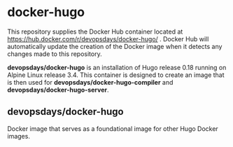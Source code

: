 # docker-hugo

This repository supplies the Docker Hub container located at
https://hub.docker.com/r/devopsdays/docker-hugo/ . Docker Hub will automatically
update the creation of the Docker image when it detects any changes made to
this repository.

**devopsdays/docker-hugo** is an installation of Hugo release 0.18 running on 
Alpine Linux release 3.4. This container is designed to create an image that is
then used for **devopsdays/docker-hugo-compiler** and
**devopsdays/docker-hugo-server**.


devopsdays/docker-hugo
--------------

Docker image that serves as a foundational image for other Hugo Docker images.
